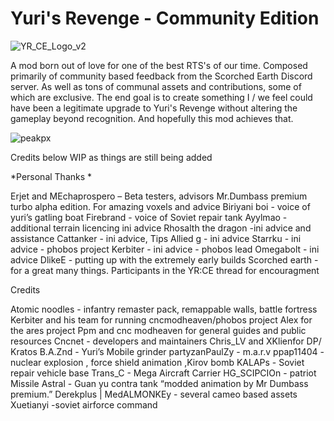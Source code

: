 # Yuri's Revenge - Community Edition

![YR_CE_Logo_v2](https://user-images.githubusercontent.com/72227841/173371253-bbb8a9db-5a1d-487f-a88b-e8e6e112f9b7.png)

A mod born out of love for one of the best RTS's of our time. Composed primarily of community based feedback from the Scorched Earth Discord server. As well as tons of communal assets and contributions, some of which are exclusive. The end goal is to create something I / we feel could have been a legitimate upgrade to Yuri's Revenge without altering the gameplay beyond recognition. And hopefully this mod achieves that.


![peakpx](https://user-images.githubusercontent.com/72227841/173369562-20d4b607-7690-4bbe-aaa6-a22aec78ab1e.png)


Credits below WIP as things are still being added

*Personal Thanks *

Erjet and MEchaprospero –  Beta testers, advisors
Mr.Dumbass premium turbo alpha edition. For amazing voxels and advice
Biriyani boi - voice of yuri’s gatling boat
Firebrand - voice of Soviet repair tank
Ayylmao - additional terrain licencing ini advice
Rhosalth the dragon -ini advice and assistance
Cattanker - ini advice, Tips
Allied g  - ini advice
Starrku - ini advice - phobos project
Kerbiter - ini advice - phobos lead
Omegabolt - ini advice
DlikeE - putting up with the extremely early builds
Scorched earth - for a great many things.
Participants in the YR:CE thread for encouragment

Credits

Atomic noodles - infantry remaster pack, remappable walls, battle fortress
Kerbiter and his team for running cncmodheaven/phobos project
Alex for the ares project
Ppm and cnc modheaven for general guides and public resources
Cncnet - developers and maintainers
Chris_LV and XKlienfor DP/ Kratos
B.A.Znd - Yuri’s Mobile grinder
partyzanPaulZy - m.a.r.v
ppap11404 -   nuclear explosion , force shield animation ,Kirov bomb
KALAPs - Soviet repair vehicle base
Trans_C - Mega Aircraft Carrier
HG_SCIPCIOn - patriot Missile
Astral - Guan yu contra tank “modded  animation by Mr Dumbass premium.”
Derekplus | MedALMONKEy - several cameo based assets
Xuetianyi -soviet airforce command

